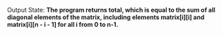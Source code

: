 Output State: **The program returns total, which is equal to the sum of all diagonal elements of the matrix, including elements matrix[i][i] and matrix[i][n - i - 1] for all i from 0 to n-1.**